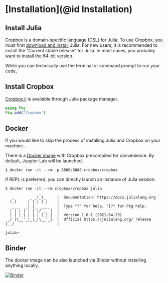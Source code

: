 # [Installation](@id Installation)

## Install Julia

Cropbox is a domain-specific language (DSL) for [Julia](https://julialang.org). To use Cropbox, you must first [download and install](https://julialang.org/downloads/) Julia. For new users, it is recommended to install the "Current stable release" for Julia. In most cases, you probably want to install the 64-bit version.

While you can technically use the terminal or command prompt to run your code, 

## Install Cropbox

[Cropbox.jl](https://github.com/cropbox/Cropbox.jl) is available through Julia package manager.

```julia
using Pkg
Pkg.add("Cropbox")
```

## Docker

If you would like to skip the process of installing Julia and Cropbox on your machine...

There is a [Docker image](https://hub.docker.com/repository/docker/cropbox/cropbox) with Cropbox precompiled for convenience. By default, Jupyter Lab will be launched.

```shell
$ docker run -it --rm -p 8888:8888 cropbox/cropbox
```

If REPL is preferred, you can directly launch an instance of Julia session.

```shell
$ docker run -it --rm cropbox/cropbox julia
               _
   _       _ _(_)_     |  Documentation: https://docs.julialang.org
  (_)     | (_) (_)    |
   _ _   _| |_  __ _   |  Type "?" for help, "]?" for Pkg help.
  | | | | | | |/ _` |  |
  | | |_| | | | (_| |  |  Version 1.6.1 (2021-04-23)
 _/ |\__'_|_|_|\__'_|  |  Official https://julialang.org/ release
|__/                   |

julia>
```

## Binder

The docker image can be also launched via Binder without installing anything locally.

[![Binder](https://mybinder.org/badge_logo.svg)](https://mybinder.org/v2/gh/cropbox/cropbox-binder/main)